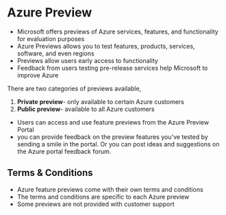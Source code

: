 # Azure Preview 

- Microsoft offers previews of Azure services, features, and functionality for evaluation purposes
- Azure Previews allows you to test features, products, services, software, and even regions
- Previews allow users early access to functionality
- Feedback from users testing pre-release services help Microsoft to improve Azure

There are two categories of previews available,
1. **Private preview**- only available to certain Azure customers
2. **Public preview**- available to all Azure customers

- Users can access and use feature previews from the Azure Preview Portal
- you can provide feedback on the preview features you've tested by sending a smile in the portal. Or you can post ideas and suggestions on the Azure portal feedback forum.

## Terms & Conditions

- Azure feature previews come with their own terms and conditions
- The terms and conditions are specific to each Azure preview
- Some previews are not provided with customer support

